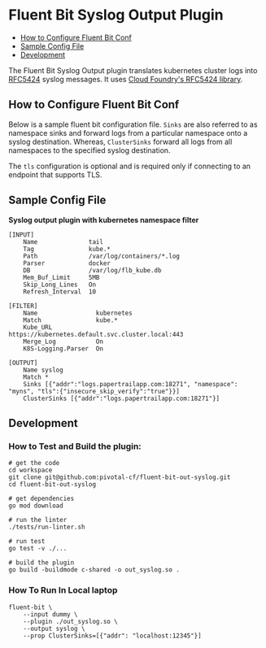 # Fluent Bit Syslog Output Plugin

   * [How to Configure Fluent Bit Conf](#how-to-configure-fluent-bit-conf)
   * [Sample Config File](#sample-config-file)
   * [Development](#development)

The Fluent Bit Syslog Output plugin translates kubernetes cluster logs
into [RFC5424][rfc5424] syslog messages. It uses [Cloud Foundry's RFC5424
library][cfrfc5424].

## How to Configure Fluent Bit Conf

Below is a sample fluent bit configuration file.
`Sinks` are also referred to as namespace sinks and forward logs from
a particular namespace onto a syslog destination. Whereas, `ClusterSinks`
forward all logs from all namespaces to the specified syslog destination.

The `tls` configuration is optional and is required only if connecting to
an endpoint that supports TLS.


## Sample Config File

 **Syslog output plugin with kubernetes namespace filter**

```
[INPUT]
    Name              tail
    Tag               kube.*
    Path              /var/log/containers/*.log
    Parser            docker
    DB                /var/log/flb_kube.db
    Mem_Buf_Limit     5MB
    Skip_Long_Lines   On
    Refresh_Interval  10

[FILTER]
    Name                kubernetes
    Match               kube.*
    Kube_URL            https://kubernetes.default.svc.cluster.local:443
    Merge_Log           On
    K8S-Logging.Parser  On

[OUTPUT]
    Name syslog
    Match *
    Sinks [{"addr":"logs.papertrailapp.com:18271", "namespace": "myns", "tls":{"insecure_skip_verify":"true"}}]
    ClusterSinks [{"addr":"logs.papertrailapp.com:18271"}]
```


## Development
### How to Test and Build the plugin:

```
# get the code
cd workspace
git clone git@github.com:pivotal-cf/fluent-bit-out-syslog.git
cd fluent-bit-out-syslog

# get dependencies
go mod download

# run the linter
./tests/run-linter.sh

# run test
go test -v ./...

# build the plugin
go build -buildmode c-shared -o out_syslog.so .
```

### How To Run In Local laptop

```
fluent-bit \
    --input dummy \
    --plugin ./out_syslog.so \
    --output syslog \
    --prop ClusterSinks=[{"addr": "localhost:12345"}]
```

[rfc5424]:   https://tools.ietf.org/html/rfc5424
[cfrfc5424]: https://github.com/cloudfoundry-incubator/rfc5424
